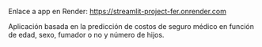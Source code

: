Enlace a app en Render: https://streamlit-project-fer.onrender.com

Aplicación basada en la predicción de costos de seguro médico en función de edad, sexo, fumador o no y número de hijos.
